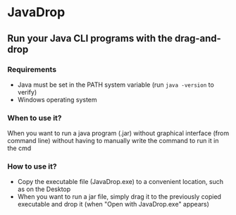 # JavaDrop
## Run your Java CLI programs with the drag-and-drop

### Requirements
- Java must be set in the PATH system variable (run `java -version` to verify) 
- Windows operating system

### When to use it?
When you want to run a java program (.jar) without graphical interface (from command line) without having to manually write the command to run it in the cmd

### How to use it?
- Copy the executable file (JavaDrop.exe) to a convenient location, such as on the Desktop
- When you want to run a jar file, simply drag it to the previously copied executable and drop it (when "Open with JavaDrop.exe" appears)
